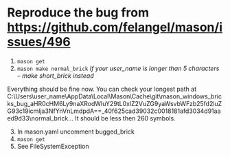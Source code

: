 # Reproduce the bug from https://github.com/felangel/mason/issues/496

1. ```mason get```
2. ```mason make normal_brick```
*If your user_name is longer than 5 characters – make short_brick instead*

Everything should be fine now. You can check your longest path at C:\Users\user_name\AppData\Local\Mason\Cache\git\mason_windows_bricks_bug_aHR0cHM6Ly9naXRodWIuY29tL0xlZ2VuZG9yaWsvbWFzb25fd2luZG93c19icmlja3NfYnVnLmdpdA==_40f625cad39032c0018181afd3034d91aaed9d33\normal_brick\...
It should be less then 260 symbols.

3. In mason.yaml uncomment bugged_brick
4. ```mason get```
5. See FileSystemException

